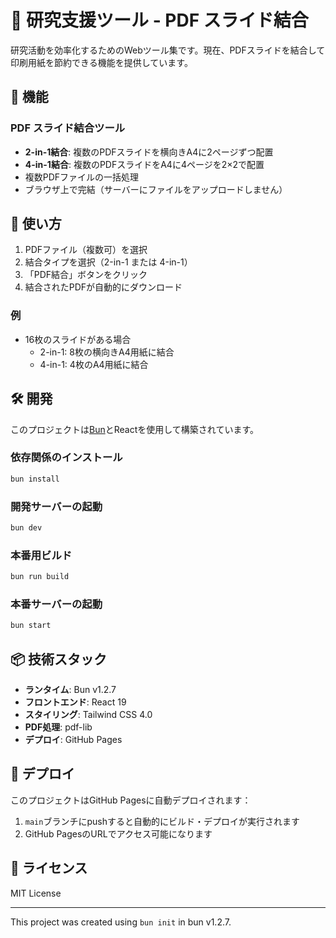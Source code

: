 # 🔬 研究支援ツール - PDF スライド結合

研究活動を効率化するためのWebツール集です。現在、PDFスライドを結合して印刷用紙を節約できる機能を提供しています。

## 🌟 機能

### PDF スライド結合ツール
- **2-in-1結合**: 複数のPDFスライドを横向きA4に2ページずつ配置
- **4-in-1結合**: 複数のPDFスライドをA4に4ページを2×2で配置
- 複数PDFファイルの一括処理
- ブラウザ上で完結（サーバーにファイルをアップロードしません）

## 🚀 使い方

1. PDFファイル（複数可）を選択
2. 結合タイプを選択（2-in-1 または 4-in-1）
3. 「PDF結合」ボタンをクリック
4. 結合されたPDFが自動的にダウンロード

### 例
- 16枚のスライドがある場合
  - 2-in-1: 8枚の横向きA4用紙に結合
  - 4-in-1: 4枚のA4用紙に結合

## 🛠️ 開発

このプロジェクトは[Bun](https://bun.sh)とReactを使用して構築されています。

### 依存関係のインストール

```bash
bun install
```

### 開発サーバーの起動

```bash
bun dev
```

### 本番用ビルド

```bash
bun run build
```

### 本番サーバーの起動

```bash
bun start
```

## 📦 技術スタック

- **ランタイム**: Bun v1.2.7
- **フロントエンド**: React 19
- **スタイリング**: Tailwind CSS 4.0
- **PDF処理**: pdf-lib
- **デプロイ**: GitHub Pages

## 🚀 デプロイ

このプロジェクトはGitHub Pagesに自動デプロイされます：

1. `main`ブランチにpushすると自動的にビルド・デプロイが実行されます
2. GitHub PagesのURLでアクセス可能になります

## 📄 ライセンス

MIT License

---

This project was created using `bun init` in bun v1.2.7.
